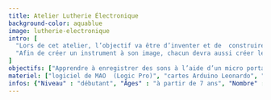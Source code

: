 ```yaml
---
title: Atelier Lutherie Électronique
background-color: aquablue
image: lutherie-electronique
intro: [
  "Lors de cet atelier, l’objectif va être d’inventer et de  construire son propre instrument électronique à l’aide de la technologie Arduino, nous permettant de transformer n’importe quelle élément conducteur d’électricité en déclencheur sonore : Bananes, plantes, verres d’eau, fourchettes... Tout est permis !",
  "Afin de créer un instrument à son image, chacun devra aussi créer les sons produits par celui-ci. Pour cela, nous allons partir à la collecte de sons à l’aide de micros, puis lors d’une deuxième étape, nous pourrons intégrer ces sons aux touches désirées sur les instruments. Une fois que tout le monde est prêt, place à l’improvisation collective !"
]
objectifs: ["Apprendre à enregistrer des sons à l’aide d’un micro portatif", "Apprendre les bases de fonctionnement d’un logiciel de Musique Assistée par Ordinateur (MAO)", "Découvrir les bases du mixage (Edit / Compression / Fx)", "Apprendre à construire un système électronique tactile de commande à distance"]
materiel: ["logiciel de MAO  (Logic Pro)", "cartes Arduino Leonardo", "câbles circuits Arduino", "ordinateurs", "carte son", "micros", "vidéo-projecteur", "écran", "enceintes de monitoring", "objets divers"]
infos: {"Niveau" : "débutant", "Âges" : "à partir de 7 ans", "Nombre" : "à définir avec la structure", "Durée" : "à définir avec la structure"}
---
```

